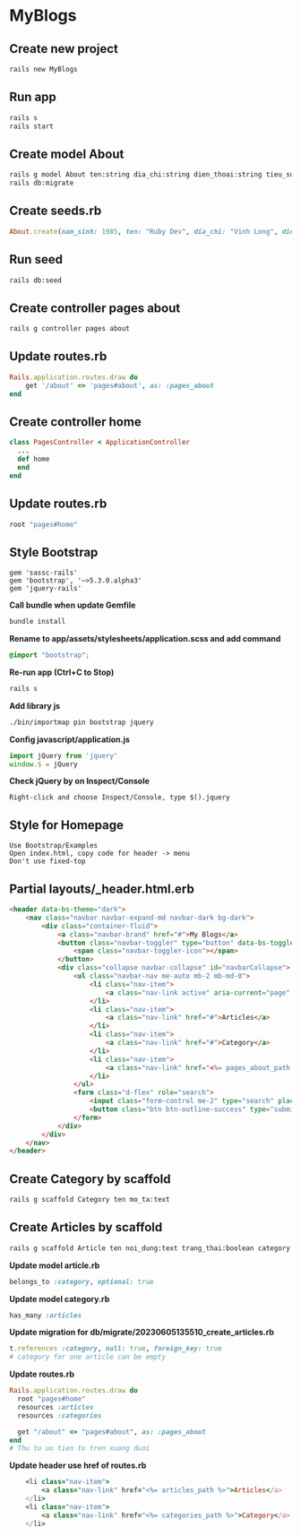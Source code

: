 # MyBlogs

## Create new project
```bash
rails new MyBlogs
```
## Run app
```bash
rails s
rails start
```
## Create model About
```bash
rails g model About ten:string dia_chi:string dien_thoai:string tieu_su:text nam_sinh:integer
rails db:migrate
```
## Create seeds.rb
```rb
About.create(nam_sinh: 1985, ten: "Ruby Dev", dia_chi: "Vinh Long", dien_thoai: "0389141150",tieu_su: "")
```
## Run seed
```bash
rails db:seed
```
## Create controller pages about
```bash
rails g controller pages about
```
## Update routes.rb
```rb
Rails.application.routes.draw do
    get '/about' => 'pages#about', as: :pages_about
end
```
## Create controller home
```rb
class PagesController < ApplicationController
  ...
  def home
  end
end
```
## Update routes.rb
```rb
root "pages#home"
```
## Style Bootstrap
```Gemfile
gem 'sassc-rails'
gem 'bootstrap', '~>5.3.0.alpha3'
gem 'jquery-rails'
```
**Call bundle when update Gemfile**
```bash
bundle install
```
**Rename to app/assets/stylesheets/application.scss and add command**
```scss
@import "bootstrap";
```
**Re-run app (Ctrl+C to Stop)**
```bash
rails s
```
**Add library js**
```bash
./bin/importmap pin bootstrap jquery
```
**Config javascript/application.js**
```js
import jQuery from 'jquery'
window.$ = jQuery
```
**Check jQuery by on Inspect/Console**
```
Right-click and choose Inspect/Console, type $().jquery
```
## Style for Homepage
```
Use Bootstrap/Examples
Open index.html, copy code for header -> menu
Don't use fixed-top 
```
## Partial layouts/_header.html.erb
```html
<header data-bs-theme="dark">
	<nav class="navbar navbar-expand-md navbar-dark bg-dark">
		<div class="container-fluid">
			<a class="navbar-brand" href="#">My Blogs</a>
			<button class="navbar-toggler" type="button" data-bs-toggle="collapse" data-bs-target="#navbarCollapse" aria-controls="navbarCollapse" aria-expanded="false" aria-label="Toggle navigation">
				<span class="navbar-toggler-icon"></span>
			</button>
			<div class="collapse navbar-collapse" id="navbarCollapse">
				<ul class="navbar-nav me-auto mb-2 mb-md-0">
					<li class="nav-item">
						<a class="nav-link active" aria-current="page" href="<%= root_path %>">Home</a>
					</li>
					<li class="nav-item">
						<a class="nav-link" href="#">Articles</a>
					</li>
					<li class="nav-item">
						<a class="nav-link" href="#">Category</a>
					</li>
					<li class="nav-item">
						<a class="nav-link" href="<%= pages_about_path %>">About</a>
					</li>
				</ul>
				<form class="d-flex" role="search">
					<input class="form-control me-2" type="search" placeholder="Search" aria-label="Search">
					<button class="btn btn-outline-success" type="submit">Search</button>
				</form>
			</div>
		</div>
	</nav>
</header>
```
## Create Category by scaffold
```bash
rails g scaffold Category ten mo_ta:text
```
## Create Articles by scaffold
```bash
rails g scaffold Article ten noi_dung:text trang_thai:boolean category:references
```
**Update model article.rb**
```rb
belongs_to :category, optional: true
```
**Update model category.rb**
```rb
has_many :articles
```
**Update migration for db/migrate/20230605135510_create_articles.rb**
```rb
t.references :category, null: true, foreign_key: true
# category for one article can be empty
```
**Update routes.rb**
```rb
Rails.application.routes.draw do
  root "pages#home"
  resources :articles
  resources :categories

  get "/about" => "pages#about", as: :pages_about
end
# Thu tu uu tien tu tren xuong duoi
```
**Update header use href of routes.rb**
```rb
	<li class="nav-item">
		<a class="nav-link" href="<%= articles_path %>">Articles</a>
	</li>
	<li class="nav-item">
		<a class="nav-link" href="<%= categories_path %>">Category</a>
	</li>
```